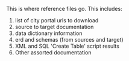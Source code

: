 This is where reference files go. This includes:
1. list of city portal urls to download
2. source to target documentation
3. data dictionary information
4. erd and schemas (from sources and target)
5. XML and SQL 'Create Table' script results
6. Other assorted documentation

